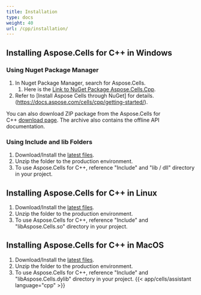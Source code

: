 ```yaml
---
title: Installation
type: docs
weight: 40
url: /cpp/installation/
---
```


## **Installing Aspose.Cells for C++ in Windows**
### **Using Nuget Package Manager**
1. In Nuget Package Manager, search for Aspose.Cells. 
   1. Here is the [Link to NuGet Package Aspose.Cells.Cpp](https://www.nuget.org/packages/Aspose.Cells.Cpp).
1. Refer to [Install Aspose Cells through NuGet] for details.(https://docs.aspose.com/cells/cpp/getting-started/).  

You can also download ZIP package from the Aspose.Cells for C++ [download page](https://downloads.aspose.com/cells/cpp/). The archive also contains the offline API documentation.
### **Using Include and lib Folders**
1. Download/Install the [latest files](https://downloads.aspose.com/cells/cpp/).
1. Unzip the folder to the production environment.
1. To use Aspose.Cells for C++, reference "Include" and "lib / dll" directory in your project.

## **Installing Aspose.Cells for C++ in Linux**
1. Download/Install the [latest files](https://downloads.aspose.com/cells/cpp/).
1. Unzip the folder to the production environment.
1. To use Aspose.Cells for C++, reference "Include" and "libAspose.Cells.so" directory in your project.

## **Installing Aspose.Cells for C++ in MacOS**
1. Download/Install the [latest files](https://downloads.aspose.com/cells/cpp/).
1. Unzip the folder to the production environment.
1. To use Aspose.Cells for C++, reference "Include" and "libAspose.Cells.dylib" directory in your project.
{{< app/cells/assistant language="cpp" >}}
